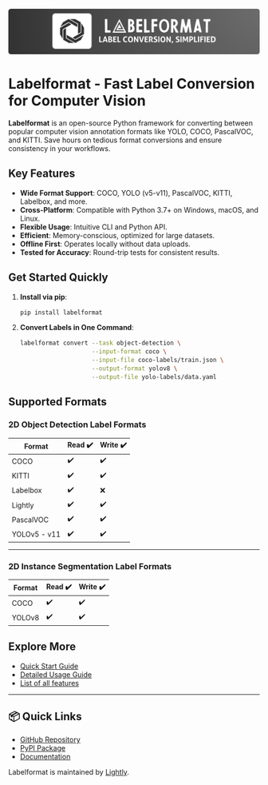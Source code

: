 
![Labelformat Banner](assets/labelformat_banner.png)

# Labelformat - Fast Label Conversion for Computer Vision

**Labelformat** is an open-source Python framework for converting between popular computer vision annotation formats like YOLO, COCO, PascalVOC, and KITTI. Save hours on tedious format conversions and ensure consistency in your workflows.


## Key Features
- **Wide Format Support**: COCO, YOLO (v5-v11), PascalVOC, KITTI, Labelbox, and more.
- **Cross-Platform**: Compatible with Python 3.7+ on Windows, macOS, and Linux.
- **Flexible Usage**: Intuitive CLI and Python API.
- **Efficient**: Memory-conscious, optimized for large datasets.
- **Offline First**: Operates locally without data uploads.
- **Tested for Accuracy**: Round-trip tests for consistent results.

## Get Started Quickly

1. **Install via pip**:
    ```bash
    pip install labelformat
    ```
2. **Convert Labels in One Command**:
    ```bash
    labelformat convert --task object-detection \
                        --input-format coco \
                        --input-file coco-labels/train.json \
                        --output-format yolov8 \
                        --output-file yolo-labels/data.yaml
    ```

## Supported Formats

### **2D Object Detection Label Formats**

| Format       | Read ✔️ | Write ✔️ |
|--------------|---------|----------|
| COCO         | ✔️      | ✔️       |
| KITTI        | ✔️      | ✔️       |
| Labelbox     | ✔️      | ❌       |
| Lightly      | ✔️      | ✔️       |
| PascalVOC    | ✔️      | ✔️       |
| YOLOv5 - v11 | ✔️      | ✔️       |

---

### **2D Instance Segmentation Label Formats**

| Format       | Read ✔️ | Write ✔️ |
|--------------|---------|----------|
| COCO         | ✔️      | ✔️       |
| YOLOv8       | ✔️      | ✔️       |


## Explore More
- [Quick Start Guide](quick-start.md)
- [Detailed Usage Guide](usage.md)
- [List of all features](features.md)
---

## 📦 Quick Links

- [GitHub Repository](https://github.com/lightly-ai/labelformat)
- [PyPI Package](https://pypi.org/project/labelformat/)
- [Documentation](https://labelformat.com)

Labelformat is maintained by [Lightly](https://www.lightly.ai).